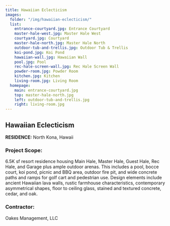 ```yaml
---
title: Hawaiian Eclecticism
images:
  folder: "/img/hawaiian-eclecticism/"
  list:
    entrance-courtyard.jpg: Entrance Courtyard
    master-hale-west.jpg: Master Hale West
    courtyard.jpg: Courtyard
    master-hale-north.jpg: Master Hale North
    outdoor-tub-and-trellis.jpg: Outdoor Tub & Trellis
    koi-pond.jpg: Koi Pond
    hawaiian-wall.jpg: Hawaiian Wall
    pool.jpg: Pool
    rec-hale-screen-wall.jpg: Rec Hale Screen Wall
    powder-room.jpg: Powder Room
    kitchen.jpg: Kitchen
    living-room.jpg: Living Room
  homepage:
    main: entrance-courtyard.jpg
    top: master-hale-north.jpg
    left: outdoor-tub-and-trellis.jpg
    right: living-room.jpg
---
```

## Hawaiian Eclecticism

**RESIDENCE:** North Kona, Hawaii

### Project Scope:
6.5K sf resort residence housing
Main Hale, Master Hale, Guest Hale, Rec Hale, and
Garage plus ample outdoor arenas. This includes a
pool, bocce court, koi pond, picnic and BBQ area,
outdoor fire pit, and wide concrete paths and
ramps for golf cart and pedestrian use. Design
elements include ancient Hawaiian lava walls,
rustic farmhouse characteristics, contemporary
asymmetrical shapes, floor to ceiling glass, stained
and textured concrete, cedar, and oak.

### Contractor:
Oakes Management, LLC
